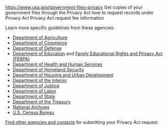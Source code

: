 

https://www.usa.gov/government-files-privacy
Get copies of your government files through the Privacy Act
how to request records under Privacy Act
Privacy Act request fee information

Learn more specific guidelines from these agencies:

* [Department of Agriculture](https://www.usda.gov/privacy-office)
* [Department of Commerce](https://www.commerce.gov/opog/privacy/privacy-act-requests)
* [Department of Defense](https://www.dodig.mil/Programs/Privacy-Program/)
* [Department of Education](https://www2.ed.gov/policy/gen/leg/foia/request_privacy.html)
  and
  [Family Educational Rights and Privacy Act (FERPA)](https://studentprivacy.ed.gov/ferpa)
* [Department of Health and Human Services](https://www.hhs.gov/foia/privacy/how-make-privacy-act-request.html)
* [Department of Homeland Security](https://www.dhs.gov/dhs-foia-handbook)
* [Department of Housing and Urban Development](https://www.hud.gov/program_offices/officeofadministration/privacy_act)
* [Department of the Interior](https://www.doi.gov/privacy/privacy-act-requests)
* [Department of Justice](https://www.justice.gov/ust/foia-privacy-act/privacy-act-requests)
* [Department of Labor](https://www.dol.gov/general/privacy)
* [Department of State](https://foia.state.gov/Request/PersonalRecords.aspx)
* [Department of the Treasury](https://home.treasury.gov/footer/freedom-of-information-act)
* [National Archives](https://www.archives.gov/privacy/guide.html)
* [U.S. Census Bureau](https://www.census.gov/about/policies/foia/privacy_act_requests.html)

[Find other agencies and contacts](https://www.foia.gov/#agency-search) for submitting your Privacy Act request.
